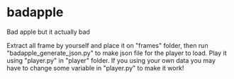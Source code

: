 # badapple
Bad apple but it actually bad

Extract all frame by yourself and place it on "frames" folder, then run "badapple_generate_json.py" to make json file for the player to load. 
Play it using "player.py" in "player" folder. 
If you using your own data you may have to change some variable in "player.py" to make it work!
